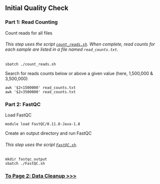 ## Initial Quality Check
### Part 1: Read Counting
Count reads for all files
###### This step uses the script [`count_reads.sh`](https://github.com/tylerdevos/green_anole_hybridization/blob/main/script/count_reads.sh). When complete, read counts for each sample are listed in a file named `read_counts.txt`.
```
sbatch ./count_reads.sh
```
Search for reads counts below or above a given value (here, 1,500,000 & 3,500,000)
```
awk '$2<1500000' read_counts.txt
awk '$2>3500000' read_counts.txt
```
   
### Part 2: FastQC
Load FastQC
```
module load FastQC/0.11.8-Java-1.8
```
Create an output directory and run FastQC
###### This step uses the script [`FastQC.sh`](https://github.com/tylerdevos/green_anole_hybridization/blob/main/script/FastQC.sh).
```
mkdir fastqc_output
sbatch ./FastQC.sh
```
   
### [To Page 2: Data Cleanup >>>](https://github.com/tylerdevos/green_anole_hybridization/blob/main/2_data_cleanup.md)

